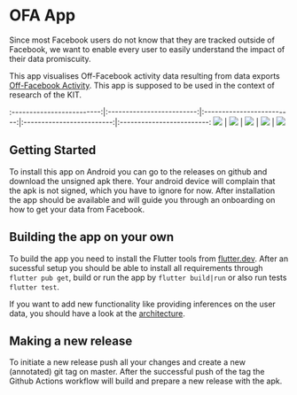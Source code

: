 # OFA App

Since most Facebook users do not know that they are tracked outside of Facebook, we want to enable every user to easily understand the impact of their data promiscuity.

This app visualises Off-Facebook activity data resulting from data exports [Off-Facebook Activity](https://www.facebook.com/help/2207256696182627).
This app is supposed to be used in the context of research of the KIT.

:-------------------------:|:-------------------------:|:-------------------------:|:-------------------------:|:-------------------------:
![](docs/images/get-started.png)  |  ![](docs/images/get-insights.png)  |  ![](docs/images/download-data.png)  |  ![](docs/images/dashboard.png)  |  ![](docs/images/details.png)


## Getting Started

To install this app on Android you can go to the releases on github and download the unsigned apk there.
Your android device will complain that the apk is not signed, which you have to ignore for now.
After installation the app should be available and will guide you through an onboarding on how to get your data from Facebook.

## Building the app on your own

To build the app you need to install the Flutter tools from [flutter.dev](https://flutter.dev/docs/get-started/install).
After an sucessful setup you should be able to install all requirements through `flutter pub get`, build or run the app by `flutter build|run` or also run tests `flutter test`.

If you want to add new functionality like providing inferences on the user data, you should have a look at the [architecture](docs/architecture.md).

## Making a new release

To initiate a new release push all your changes and create a new (annotated) git tag on master.
After the successful push of the tag the Github Actions workflow will build and prepare a new release with the apk.